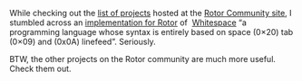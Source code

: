 While checking out the [list of
projects](http://www.sscli.net/servlets/ProjectList) hosted at the
[Rotor Community site](http://www.sscli.net/), I stumbled across an
[implementation for Rotor](http://wspcnet.sscli.net/)
of  [Whitespace](%20http://compsoc.dur.ac.uk/whitespace/index.php) “a
programming language whose syntax is entirely based on space (0×20) tab
(0×09) and (0x0A) linefeed”. Seriously.

BTW, the other projects on the Rotor community are much more useful.
Check them out.
